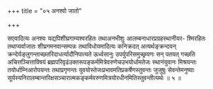 +++
title = "०५ अनश्वो जातो"

+++

सएवादित्यः अनश्वः यद्यपिशीघ्रगाम्यश्वरहितः तथाअनभीशुः आलम्बनाधारप्रग्रहस्थानीयर- श्मिरहितः तथाप्यर्वाजातः शीघ्रगमनवान्सम्पन्नः तथाविधोयमादित्यः कनिक्रदत् अत्यर्थङ्क्रन्दयन् क्रन्देर्यङ्लुगन्ताच्छतरिदाधर्त्यादौनिपात्यते ऊर्ध्वसानुः उपर्युपरिसमुच्छ्रयणः सन् पतयत् गच्छति अचित्तञ्चित्ताविषयं ब्रह्मपरिवृढंउक्तरूपङ्कर्ममित्रेवरुणेचउभयोर्धामतेजः स्थानंयुवानः मिश्रयन्तः तयोर्धाम्निआरोपयन्तः तथाप्रगृणन्तः युवयोस्तेजःप्रभावमतिप्रकर्षेणस्तुवन्तः जुजुषुः सेवन्तेमनुष्याः सूर्यस्यनिरालम्बान्तरिक्षसञ्चारात्मकङ्कर्मवरुणमित्रयोरधीनमितिस्तुवन्तीत्यर्थः ॥ ५ ॥
